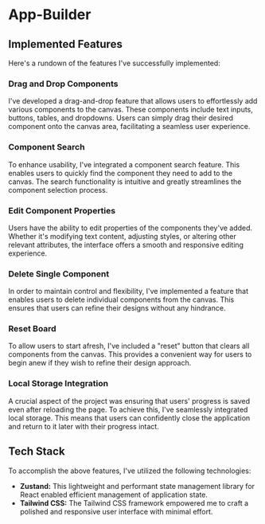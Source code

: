 # App-Builder

## Implemented Features

Here's a rundown of the features I've successfully implemented:

### Drag and Drop Components

I've developed a drag-and-drop feature that allows users to effortlessly add various components to the canvas. These components include text inputs, buttons, tables, and dropdowns. Users can simply drag their desired component onto the canvas area, facilitating a seamless user experience.

### Component Search

To enhance usability, I've integrated a component search feature. This enables users to quickly find the component they need to add to the canvas. The search functionality is intuitive and greatly streamlines the component selection process.

### Edit Component Properties

Users have the ability to edit properties of the components they've added. Whether it's modifying text content, adjusting styles, or altering other relevant attributes, the interface offers a smooth and responsive editing experience.

### Delete Single Component

In order to maintain control and flexibility, I've implemented a feature that enables users to delete individual components from the canvas. This ensures that users can refine their designs without any hindrance.

### Reset Board

To allow users to start afresh, I've included a "reset" button that clears all components from the canvas. This provides a convenient way for users to begin anew if they wish to refine their design approach.

### Local Storage Integration

A crucial aspect of the project was ensuring that users' progress is saved even after reloading the page. To achieve this, I've seamlessly integrated local storage. This means that users can confidently close the application and return to it later with their progress intact.

## Tech Stack

To accomplish the above features, I've utilized the following technologies:

- **Zustand:** This lightweight and performant state management library for React enabled efficient management of application state.
- **Tailwind CSS:** The Tailwind CSS framework empowered me to craft a polished and responsive user interface with minimal effort.

